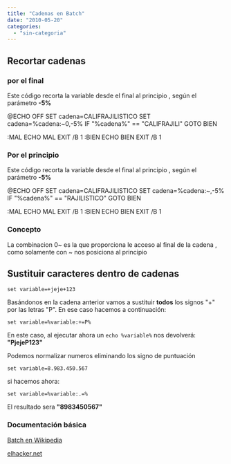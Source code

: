 ```yaml
---
title: "Cadenas en Batch"
date: "2010-05-20"
categories: 
  - "sin-categoria"
---
```


## Recortar cadenas

### por el final

Este código recorta la variable desde el final al principio , según el parámetro **\-5%**

@ECHO OFF
SET cadena=CALIFRAJILISTICO
SET cadena=%cadena:~0,-5%
IF "%cadena%" == "CALIFRAJILI" GOTO BIEN

:MAL
     ECHO MAL
     EXIT /B 1
:BIEN
     ECHO BIEN
     EXIT /B 1

### Por el principio

Este código recorta la variable desde el final al principio , según el parámetro **-5%**

@ECHO OFF
SET cadena=CALIFRAJILISTICO
SET cadena=%cadena:~,-5%
IF "%cadena%" == "RAJILISTICO" GOTO BIEN

:MAL
     ECHO MAL
     EXIT /B 1
:BIEN
     ECHO BIEN
     EXIT /B 1

### Concepto

La combinacion 0~ es la que proporciona le acceso al final de la cadena , como solamente con ~ nos posiciona al principio

## Sustituir caracteres dentro de cadenas

    set variable=+jeje+123

Basándonos en la cadena anterior vamos a sustituir **todos** los signos "+" por las letras "P". En ese caso hacemos a continuación:

    set variable=%variable:+=P%

En este caso, al ejecutar ahora un `echo %variable%` nos devolverá: **"PjejeP123"**

Podemos normalizar numeros eliminando los signo de puntuación

    set variable=8.983.450.567

si hacemos ahora:

    set variable=%variable:.=%

El resultado sera **"8983450567"**

### Documentación básica

[Batch en Wikipedia](https://es.wikipedia.org/wiki/Batch)

[elhacker.net](https://foro.elhacker.net/scripting/programacion_batch_avanzada_nuevo-t132924.0.html)
